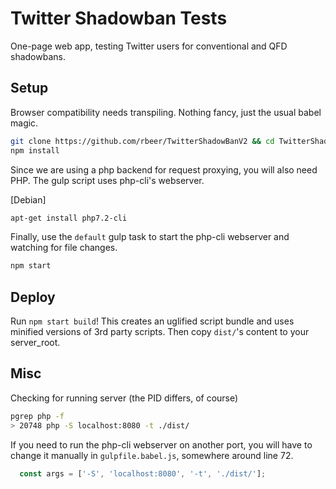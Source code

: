 # Twitter Shadowban Tests

One-page web app, testing Twitter users for conventional and QFD shadowbans.

## Setup

Browser compatibility needs transpiling. Nothing fancy, just the usual babel magic.

```bash
git clone https://github.com/rbeer/TwitterShadowBanV2 && cd TwitterShadowBanV2
npm install
```

Since we are using a php backend for request proxying, you will also need PHP.
The gulp script uses php-cli's webserver.

[Debian]
```bash
apt-get install php7.2-cli
```

Finally, use the `default` gulp task to start the php-cli webserver and
watching for file changes.

```bash
npm start
```

## Deploy
Run `npm start build`! This creates an uglified script bundle and uses minified versions of 3rd party scripts.
Then copy `dist/`'s content to your server_root.

## Misc

Checking for running server (the PID differs, of course)
```bash
pgrep php -f
> 20748 php -S localhost:8080 -t ./dist/
```

If you need to run the php-cli webserver on another port, you will have to
change it manually in `gulpfile.babel.js`, somewhere around line 72.

```js
  const args = ['-S', 'localhost:8080', '-t', './dist/'];
```
